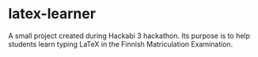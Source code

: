 # latex-learner

A small project created during Hackabi 3 hackathon. Its purpose is to help students learn typing LaTeX in the Finnish Matriculation Examination.
